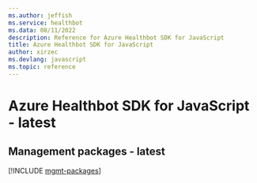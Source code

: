 ```yaml
---
ms.author: jeffish
ms.service: healthbot
ms.data: 08/11/2022
description: Reference for Azure Healthbot SDK for JavaScript
title: Azure Healthbot SDK for JavaScript
author: xirzec
ms.devlang: javascript
ms.topic: reference
---
```

# Azure Healthbot SDK for JavaScript - latest

## Management packages - latest
[!INCLUDE [mgmt-packages](healthbot-mgmt-index.md)]